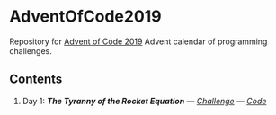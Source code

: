 # AdventOfCode2019
Repository for [Advent of Code 2019](https://adventofcode.com/2019/about) Advent calendar of programming challenges. 

## Contents
1. Day 1: **_The Tyranny of the Rocket Equation_**  &mdash; *[Challenge](https://adventofcode.com/2019/day/1)* &mdash; *[Code](./day1.js)*
